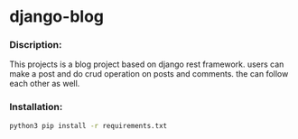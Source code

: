 # django-blog

### Discription:
This projects is a blog project based on django rest framework. users can make a post and do crud operation on posts and comments. the can follow each other as well.

### Installation:
```bash
python3 pip install -r requirements.txt
```
